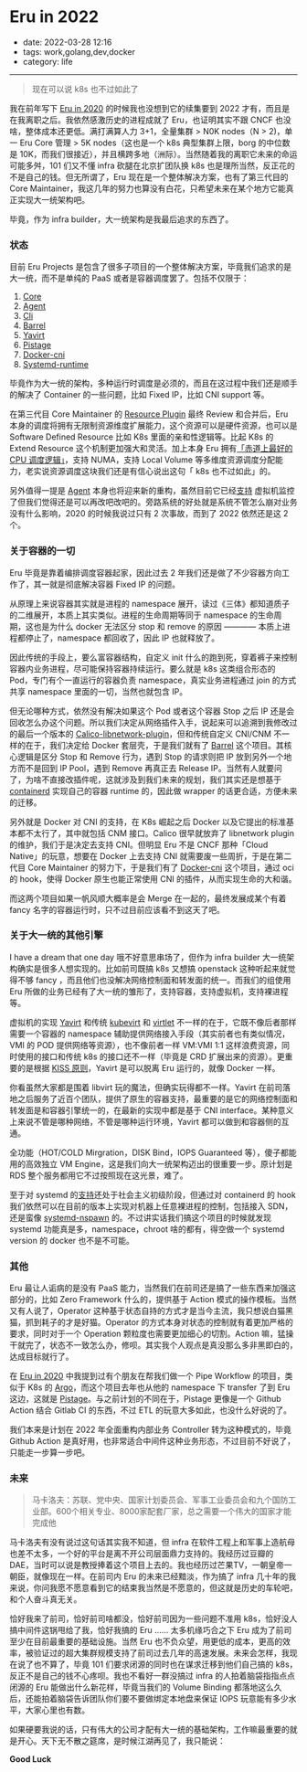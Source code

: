 # Eru in 2022

- date: 2022-03-28 12:16
- tags: work,golang,dev,docker
- category: life

-------------------

> 现在可以说 k8s 也不过如此了

我在前年写下 [Eru in 2020](https://cmgs.me/life/eru-in-2020) 的时候我也没想到它的续集要到 2022 才有，而且是在我离职之后。我依然感激历史的进程成就了 Eru，也证明其实不跟 CNCF 也没啥，整体成本还更低。满打满算人力 3+1，全量集群 > N0K nodes（N > 2)，单一 Eru Core 管理 > 5K nodes（这也是一个 k8s 典型集群上限，borg 的中位数是 10K，而我们很接近），并且横跨多地（洲际）。当然随着我的离职它未来的命运可能多舛，101 们又不懂 infra 砍腿在北京扩团队换 k8s 也是理所当然，反正花的不是自己的钱。但无所谓了，Eru 现在是一个整体解决方案，也有了第三代目的 Core Maintainer，我这几年的努力也算没有白花，只希望未来在某个地方它能真正实现大一统架构吧。

毕竟，作为 infra builder，大一统架构是我最后追求的东西了。

### 状态

目前 Eru Projects 是包含了很多子项目的一个整体解决方案，毕竟我们追求的是大一统，而不是单纯的 PaaS 或者是容器调度罢了。包括不仅限于：

1. [Core](https://github.com/projecteru2/core)
2. [Agent](https://github.com/projecteru2/agent)
3. [Cli](https://github.com/projecteru2/cli)
4. [Barrel](https://github.com/projecteru2/barrel)
5. [Yavirt](https://github.com/projecteru2/yavirt)
6. [Pistage](https://github.com/projecteru2/pistage)
7. [Docker-cni](https://github.com/projecteru2/docker-cni)
8. [Systemd-runtime](https://github.com/projecteru2/systemd-runtime)

毕竟作为大一统的架构，多种运行时调度是必须的，而且在这过程中我们还是顺手的解决了 Container 的一些问题，比如 Fixed IP，比如 CNI support 等。

在第三代目 Core Maintainer 的 [Resource Plugin](https://github.com/projecteru2/core/pull/491) 最终 Review 和合并后，Eru 本身的调度将拥有无限制资源维度扩展能力，这个资源可以是硬件资源，也可以是 Software Defined Resource 比如 K8s 里面的亲和性逻辑等。比起 K8s 的 Extend Resource 这个机制更加强大和灵活。加上本身 Eru 拥有[「赤道上最好的 CPU 调度逻辑」](https://github.com/projecteru2/core/issues/339)，支持 NUMA，支持 Local Volume 等多维度资源调度分配能力，老实说资源调度这块我们还是有信心说出这句「 k8s 也不过如此」的。

另外值得一提是 [Agent](https://github.com/projecteru2/agent) 本身也将迎来新的重构，虽然目前它已经[支持](https://github.com/projecteru2/agent/pull/73) 虚拟机监控了但我们觉得还是可以再改吧改吧的。旁路系统的好处就是系统不管怎么崩对业务没有什么影响，2020 的时候我说过只有 2 次事故，而到了 2022 依然还是这 2 个。

### 关于容器的一切

Eru 毕竟是靠着编排调度容器起家，因此过去 2 年我们还是做了不少容器方向工作了，其一就是彻底解决容器 Fixed IP 的问题。

从原理上来说容器其实就是进程的 namespace 展开，读过《三体》都知道质子的二维展开，本质上其实类似。进程的生命周期等同于 namespace 的生命周期，这也是为什么 docker 无法区分 stop 和 remove 的原因 ———— 本质上进程都停止了，namespace 都回收了，因此 IP 也就释放了。

因此传统的手段上，要么富容器结构，自定义 init 什么的跑到死，穿着裤子来控制容器内业务进程，尽可能保持容器持续运行。要么就是 k8s 这类组合形态的 Pod，专门有个一直运行的容器负责 namespace，真实业务进程通过 join 的方式共享 namespace 里面的一切，当然也就包含 IP。

但无论哪种方式，依然没有解决如果这个 Pod 或者这个容器 Stop 之后 IP 还是会回收怎么办这个问题。所以我们决定从网络插件入手，说起来可以追溯到我修改过的最后一个版本的 [Calico-libnetwork-plugin](https://github.com/projectcalico/libnetwork-plugin/pull/183)，但和传统自定义 CNI/CNM 不一样的在于，我们决定给 Docker 套层壳，于是我们就有了 [Barrel](https://github.com/projecteru2/barrel) 这个项目。其核心逻辑是区分 Stop 和 Remove 行为，遇到 Stop 的请求则把 IP 放到另外一个地方而不是回到 IP Pool，遇到 Remove 再真正去 Release IP。当然有人就要问了，为啥不直接改插件呢，这就涉及到我们未来的规划，我们其实还是想基于 [containerd](https://containerd.io/) 实现自己的容器 runtime 的，因此做 wrapper 的话更合适，方便未来的迁移。

另外就是 Docker 对 CNI 的支持，在 K8s 崛起之后 Docker 以及它提出的标准基本都不太行了，其中就包括 CNM 接口。Calico 很早就放弃了 libnetwork plugin 的维护，我们于是决定去支持 CNI。但明显 Eru 不是 CNCF 那种「Cloud Native」的玩意，想要在 Docker 上去支持 CNI 就需要废一些周折，于是在第二代目 Core Maintainer 的努力下，于是我们有了 [Docker-cni](https://github.com/projecteru2/docker-cni) 这个项目，通过 oci 的 hook，使得 Docker 原生也能正常使用 CNI 的插件，从而实现生命的大和谐。

而这两个项目如果一帆风顺大概率是会 Merge 在一起的，最终发展成某个有着 fancy 名字的容器运行时，只不过目前应该看不到这天了吧。 

### 关于大一统的其他引擎

I have a dream that one day 哦不好意思串场了，但作为 infra builder 大一统架构确实是很多人想实现的。比如前司既搞 k8s 又想搞 openstack 这种听起来就觉得不够 fancy ，而且他们也没解决网络控制面和转发面的统一。而我们的组使用 Eru 所做的业务已经有了大一统的雏形了，支持容器，支持虚拟机，支持裸进程等。

虚拟机的实现 [Yavirt](https://github.com/projecteru2/yavirt) 和传统 [kubevirt](https://kubevirt.io/) 和 [virtlet](https://github.com/Mirantis/virtlet) 不一样的在于，它既不像后者那样需要一个容器的 namespace 辅助提供网络接入手段（其实前者也有类似情况，VMI 的 POD 提供网络等资源），也不像前者一样 VM:VMI 1:1 这样浪费资源，同时使用的接口和传统 k8s 的接口还不一样（毕竟是 CRD 扩展出来的资源）。更重要的是根据 [KISS 原则](https://zh.wikipedia.org/zh/KISS%E5%8E%9F%E5%88%99)，Yavirt 是可以脱离 Eru 运行的，就像 Docker 一样。

你看虽然大家都是围着 libvirt 玩的魔法，但确实玩得都不一样。Yavirt 在前司落地之后服务了近百个团队，提供了原生的容器支持，最重要的是它的网络控制面和转发面是和容器引擎统一的，在最新的实现中都是基于 CNI interface。某种意义上来说不管是哪种网络，不管是哪种运行环境，Yavirt 都可以做到和容器侧的互通。

全功能（HOT/COLD Mirgration，DISK Bind，IOPS Guaranteed 等），傻子都能用的高效独立 VM Engine，这是我们向大一统架构迈出的很重要一步。原计划是 RDS 整个服务都用它不过按照现在这光景，难了。

至于对 systemd 的[支持](https://github.com/projecteru2/systemd-runtime)还处于社会主义初级阶段，但通过对 containerd 的 hook 我们依然可以在目前的版本上实现对机器上任意裸进程的控制，包括接入 SDN，还是蛮像 [systemd-nspawn](https://www.freedesktop.org/software/systemd/man/systemd-nspawn.html) 的。不过讲实话我们搞这个项目的时候就发现 systemd 功能真是多，namespace，chroot 啥的都有，得空做一个 systemd version 的 docker 也不是不可能。

### 其他

Eru 最让人诟病的是没有 PaaS 能力，当然我们在前司还是搞了一些东西来加强这部分的，比如 Zero Framework 什么的，提供基于 Action 模式的操作模板。当然又有人说了，Operator 这种基于状态自持的方式才是当今主流，我只想说白猫黑猫，抓到耗子的才是好猫。Operator 的方式本身对状态的控制就有着更加严格的要求，同时对于一个 Operation 颗粒度也需要更加细心的切割。Action 嘛，猛操干就完了，状态不一致怎么办，修呗。其实我个人观点是真没那么多非黑即白的，达成目标就行了。

在 [Eru in 2020](https://cmgs.me/life/eru-in-2020) 中我提到过有个朋友在帮我们做一个 Pipe Workflow 的项目，类似于 K8s 的 [Argo](https://github.com/argoproj/argo)，而这个项目去年也从他的 namespace 下 transfer 了到 Eru 这边，这就是 [Pistage](https://github.com/projecteru2/pistage)。与之前计划的不同在于，Pistage 更像是一个 Github Action 结合 Gitlab CI 的东西，不过 ETL 的玩意大多如此，也没什么好说的了。

我们本来是计划在 2022 年全面重构内部业务 Controller 转为这种模式的，毕竟 Github Action 是真好用，也非常适合中间件这种业务形态，不过目前不好说了，只能走一步算一步吧。

### 未来

> 马卡洛夫：苏联、党中央、国家计划委员会、军事工业委员会和九个国防工业部。600个相关专业、8000家配套厂家，总之需要一个伟大的国家才能完成他

马卡洛夫有没有说过这句话其实我不知道，但 infra 在软件工程上和军事上造航母也差不太多，一个好的平台是离不开公司层面鼎力支持的。我经历过豆瓣的 DAE，当时可以说是教授捧着这个项目上去的。我也经历过芒果TV，一朝皇帝一朝臣，就像现在一样。在前司内 Eru 的未来已经黯淡，作为搞了 infra 几十年的我来说，你问我愿不愿意看到它的结束我当然是不愿意的，但这就是历史的车轮吧，和个人奋斗真无关。

恰好我来了前司，恰好前司啥都没，恰好前司因为一些问题不准用 k8s，恰好没人搞中间件这锅甩给了我，恰好我搞的 Eru …… 太多机缘巧合之下 Eru 成为了前司至少在目前最重要的基础设施。当然 Eru 也不负众望，用更低的成本，更高的效率，被验证过的超大集群规模支持了前司过去几年的高速发展。未来会怎样，我现在说了也不算了，毕竟 101 们要求闭源的同时也在谋求迁移到他们自己搞的 k8s，反正不是自己的钱不心疼呗。我也不看好一群没搞过 infra 的人拍着脑袋指指点点闭源的 Eru 能做出什么新花样，毕竟当我们的 Volume Binding 都落地这么久后，还能拍着脑袋告诉团队你们要不要做绑定本地盘来保证 IOPS 玩意能有多少水平，大家心里也有数。

如果硬要我说的话，只有伟大的公司才配有大一统的基础架构，工作嘛最重要的就是开心。天下无不散之筵席，是时候江湖再见了，我只能说：

**Good Luck**

